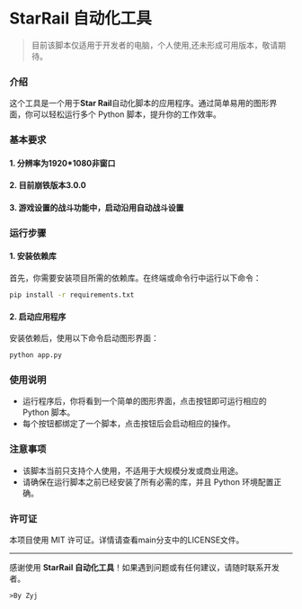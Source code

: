 # StarRail 自动化工具

> 目前该脚本仅适用于开发者的电脑，个人使用,还未形成可用版本，敬请期待。

### 介绍
这个工具是一个用于**Star Rail**自动化脚本的应用程序。通过简单易用的图形界面，你可以轻松运行多个 Python 脚本，提升你的工作效率。

### 基本要求
#### 1. 分辨率为1920*1080非窗口
#### 2. 目前崩铁版本3.0.0
#### 3. 游戏设置的战斗功能中，启动沿用自动战斗设置
### 运行步骤

#### 1. 安装依赖库
首先，你需要安装项目所需的依赖库。在终端或命令行中运行以下命令：

```bash
pip install -r requirements.txt
```

#### 2. 启动应用程序
安装依赖后，使用以下命令启动图形界面：

```bash
python app.py
```

### 使用说明
- 运行程序后，你将看到一个简单的图形界面，点击按钮即可运行相应的 Python 脚本。
- 每个按钮都绑定了一个脚本，点击按钮后会启动相应的操作。

### 注意事项
- 该脚本当前只支持个人使用，不适用于大规模分发或商业用途。
- 请确保在运行脚本之前已经安装了所有必需的库，并且 Python 环境配置正确。

### 许可证
本项目使用 MIT 许可证。详情请查看main分支中的LICENSE文件。

---

感谢使用 **StarRail 自动化工具**！如果遇到问题或有任何建议，请随时联系开发者。
```
>By Zyj
